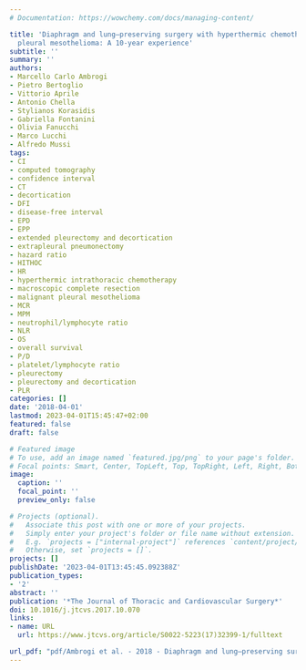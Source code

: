 ```yaml
---
# Documentation: https://wowchemy.com/docs/managing-content/

title: 'Diaphragm and lung–preserving surgery with hyperthermic chemotherapy for malignant
  pleural mesothelioma: A 10-year experience'
subtitle: ''
summary: ''
authors:
- Marcello Carlo Ambrogi
- Pietro Bertoglio
- Vittorio Aprile
- Antonio Chella
- Stylianos Korasidis
- Gabriella Fontanini
- Olivia Fanucchi
- Marco Lucchi
- Alfredo Mussi
tags:
- CI
- computed tomography
- confidence interval
- CT
- decortication
- DFI
- disease-free interval
- EPD
- EPP
- extended pleurectomy and decortication
- extrapleural pneumonectomy
- hazard ratio
- HITHOC
- HR
- hyperthermic intrathoracic chemotherapy
- macroscopic complete resection
- malignant pleural mesothelioma
- MCR
- MPM
- neutrophil/lymphocyte ratio
- NLR
- OS
- overall survival
- P/D
- platelet/lymphocyte ratio
- pleurectomy
- pleurectomy and decortication
- PLR
categories: []
date: '2018-04-01'
lastmod: 2023-04-01T15:45:47+02:00
featured: false
draft: false

# Featured image
# To use, add an image named `featured.jpg/png` to your page's folder.
# Focal points: Smart, Center, TopLeft, Top, TopRight, Left, Right, BottomLeft, Bottom, BottomRight.
image:
  caption: ''
  focal_point: ''
  preview_only: false

# Projects (optional).
#   Associate this post with one or more of your projects.
#   Simply enter your project's folder or file name without extension.
#   E.g. `projects = ["internal-project"]` references `content/project/deep-learning/index.md`.
#   Otherwise, set `projects = []`.
projects: []
publishDate: '2023-04-01T13:45:45.092388Z'
publication_types:
- '2'
abstract: ''
publication: '*The Journal of Thoracic and Cardiovascular Surgery*'
doi: 10.1016/j.jtcvs.2017.10.070
links:
- name: URL
  url: https://www.jtcvs.org/article/S0022-5223(17)32399-1/fulltext

url_pdf: "pdf/Ambrogi et al. - 2018 - Diaphragm and lung–preserving surgery with hyperth.pdf"
---
```

